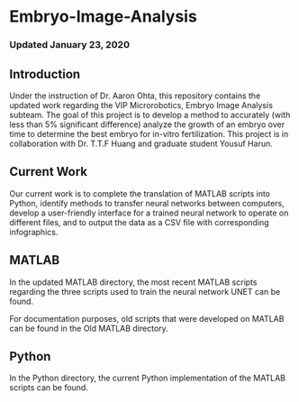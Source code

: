 # Embryo-Image-Analysis
### Updated January 23, 2020

## Introduction

Under the instruction of Dr. Aaron Ohta, this repository contains the updated work regarding the VIP Microrobotics, Embryo Image Analysis subteam. The goal of this project is to develop a method to accurately (with less than 5% significant difference) analyze the growth of an embryo over time to determine the best embryo for in-vitro fertilization. This project is in collaboration with Dr. T.T.F Huang and graduate student Yousuf Harun. 

## Current Work
Our current work is to complete the translation of MATLAB scripts into Python, identify methods to transfer neural networks between computers, develop a user-friendly interface for a trained neural network to operate on different files, and to output the data as a CSV file with corresponding infographics.

## MATLAB
In the updated MATLAB directory, the most recent MATLAB scripts regarding the three scripts used to train the neural network UNET can be found. 

For documentation purposes, old scripts that were developed on MATLAB can be found in the Old MATLAB directory. 

## Python
In the Python directory, the current Python implementation of the MATLAB scripts can be found. 
